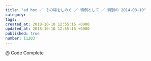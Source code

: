 ```yaml
---
title: "ad hoc ／ その場をしのぐ ／ 特例として ／ 特別の 2014-03-10"
category: 
tags: 
created_at: 2018-10-10 12:55:16 +0900
updated_at: 2018-10-10 12:55:16 +0900
published: true
number: 11203
---
```


@ Code Complete
